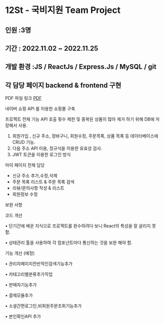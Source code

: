 # 12St  - 국비지원 Team Project 
인원 :3명 
---
기간 : 2022.11.02 ~ 2022.11.25
--
개발 환경 :JS / ReactJs    /  Express.Js   /   MySQL /  git
---
각 담당 페이지 backend & frontend 구현 
---

PDF 파일 링크 [PDF](https://useful-terrier-333.notion.site/12St-Team-Project-8a749eae4a914893ae10a476ea385a46)



네이버 쇼핑 API 를 이용한 쇼핑몰 구축

프로젝트 전체 기능 
API 호출 횟수 제한 및 중복된 상품이 많아 제거 하기 위해 DB에 저장해서 사용.
1. 회원가입 , 신규 주소, 장바구니, 회원수정, 주문목록, 상품 목록 등 데이터베이스에 CRUD 기능.
2. 다음 주소 API 이용, 정규식을 이용한 유효성 검사.
3. JWT 토큰을 이용한 로그인 방식 

마이 페이지 전체 담당
- 신규 주소 추가,수정,삭제
- 주문 목록 리스트 & 주문 목록 검색
- 리뷰/문의사항 작성 & 리스트 
- 회원정보 수정 

보완 사항

코드 개선 

• 단기간에 배운 지식으로 프로젝트를 완수하려다 보니 React의 특성을 잘 살리지 못함.

• 상태관리 툴을 사용하여 각 컴포넌트마다 통신하는 것을 보완 해야 함.


기능 개선 (예정)

• 관리자페이지전반적인검색기능추가

• 카테고리별분류추가작업

• 판매자기능추가

• 결제모듈추가

• 소셜간편로그인,비회원주문조회기능추가

• 본인확인API 추가
